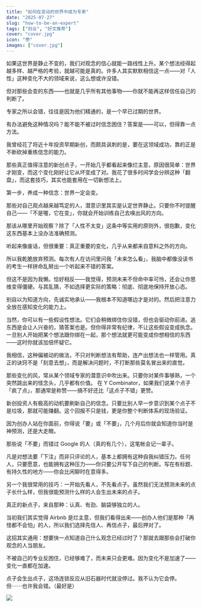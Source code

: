```yaml
---
title: "如何在变动的世界中成为专家"
date: "2025-07-27"
slug: "how-to-be-an-expert"
tags: ["创业", "好文推荐"]
cover: "cover.jpg"
icon: "😎"
images: ["cover.jpg"]
---
```

如果这世界是静止不变的，我们对观念的信心就能一路线性上升。某个想法经得起越多样、越严格的考验，就越可能是真的。许多人其实默默相信这一点——对「人性」这种变化不大的领域来说，这么想或许没错。



但对那些会变的东西——也就是几乎所有其他事物——你就不能再这样信任自己的判断了。



专家之所以会错，往往是因为他们精通的，是一个早已过期的世界。



有办法避免这种情况吗？能不能不被过时信念困住？答案是——可以，但得靠一点方法。



我曾经花了将近十年投资早期新创，而颇具讽刺的是，要在这领域成功，靠的正是不断砍掉重练信念的能力。



那些真正值得注意的新创点子，一开始几乎都看起来像烂主意，原因很简单：世界才刚变，而这个变化刚好让它从坏变成了对。我花了很多时间学会分辨这种「翻盘」，而这套技巧，其实也能套用在一切新想法上。



第一步，养成一种信念：世界一定会变。



那些对自己观点越来越笃定的人，潜意识里其实是认定世界静止。只要你不时提醒自己——「不是喔，它在变」，你就会开始训练自己去嗅出风的方向。



那该从哪里开始观察？除了「人性不太变」这条中等实用的原则外，很抱歉，变化这东西基本上没办法准确预测。



听起来像废话，但很重要：真正重要的变化，几乎从来都来自意料之外的方向。



所以我乾脆放弃预测。每次有人在访问里问我「未来怎么看」，我脑中都像没读书的考生一样拼命乱掰出一个听起来不错的答案。



但这不是因为我懒。恰好相反——我觉得，预测未来不但命中率可怜，还会让你思维变得僵硬。与其乱猜，不如选择更实际的策略：彻底、彻底地保持开放心态。



别自以为知道方向，先诚实地承认——我根本不知道哪边才是对的。然后把注意力全放在感知变化的能力上。



当然，你可以有一些假设性想法。它们会稍微绑住你没错，但也会驱动你前进。追东西是会让人兴奋的，猜答案也是。但你得非常有纪律，不让这些假设变成执念。
一旦别人开始把某个想法跟你绑在一起，那个想法就更可能变成你想相信的东西——这时你就该加倍怀疑它。



我相信，这种偏被动的做法，不只对判断想法有帮助，连产出想法也一样管用。真正的诀窍不是「刻意去想」，而是解决问题时，不打断那些莫名冒出来的直觉。



那些变化的风，常从某个领域专家的潜意识中吹出来。只要你对某件事够熟，一个突然跳出来的怪念头，几乎都有价值。
在 Y Combinator，如果我们说某个点子「疯了点」，那通常是称赞——搞不好还比「这点子不错」更赞。



新创投资人有极高的动机要刷新自己的信念。只要比别人早一步意识到某个点子不是垃圾，那就可能赚翻。这个回报不只是钱，更是你整个判断体系的现场验证。



因为创办人站在你面前，你得说「要」或「不要」，几个月后你就会知道你当时是神预测，还是大走眼。



那些说「不要」而错过 Google 的人（真的有几个），这笔帐会记一辈子。



凡是对想法要「下注」而非只评论的人，基本上都拥有这种自我纠错压力。任何人，只要愿意，也能拥有这种压力——你只要公开写下自己的判断。写在有标题、有持久性的地方——你会比闲聊时在意得多。



另一个我很常用的技巧：一开始先看人，不先看点子。虽然我们无法预测未来的点子长什么样，但我很能预测什么样的人会生出未来的点子。



真正的新点子，来自那种：认真、有劲、脑袋够独立的人。



当初我们其实觉得 Airbnb 是烂主意，但我们看得出来——创办人他们是那种「再怪都不会怕」的人，所以我们选择先信人、再信点子，最后押对了。



这招其实通用：想要快一点知道自己什么观念已经过时了？那就去跟那些会打破你观念的人当朋友。



不被自己的专业反困住，已经够难了，而未来只会更难。因为变化不是加速了——变化一直都在加速。



点子会生出点子，这场连锁反应从旧石器时代就没停过。我不认为它会停。
但⋯⋯也许我会错。（最好是）




![](https://prod-files-secure.s3.us-west-2.amazonaws.com/112d0858-5090-4d34-a606-b75eb8d65fd2/46476355-9cf3-4e99-9b7a-3531bc426380/1000202064.png?X-Amz-Algorithm=AWS4-HMAC-SHA256&X-Amz-Content-Sha256=UNSIGNED-PAYLOAD&X-Amz-Credential=ASIAZI2LB466RYNAVJJJ%2F20250802%2Fus-west-2%2Fs3%2Faws4_request&X-Amz-Date=20250802T225048Z&X-Amz-Expires=3600&X-Amz-Security-Token=IQoJb3JpZ2luX2VjEOX%2F%2F%2F%2F%2F%2F%2F%2F%2F%2FwEaCXVzLXdlc3QtMiJFMEMCH17ZexbgJntsxYzMVGjmtzf8BySh3yCjeEStFGy8AkMCIG296TwMUm8JFL8hxRkXMXoHUgA84m6Z74dljsvb4ow6Kv8DCB0QABoMNjM3NDIzMTgzODA1IgzSm%2FROBNrBenJ6qnAq3AM6DLzU0odsuczf1paI6fFfRUFIg4GZK81Oewk4HuTye0d1aBjip%2BYZZskcvVIr%2BKuw9Kfy97p%2BNxZaPL9kATb8Z%2Fsi4LqBWxALjQoV5WPuHMeUlow4e2oepHQ%2Bko1DvgSpYNyMWFv%2BxrTCUQJqiRxDI3k43wf%2Fup9k3hD3obX5BbTBVGwMxy7zqZgT3fA4ZOs9YCN8T1QgfZRzwowML1cYGacqAei7I22sW9mlhjUKdYJGOxNlISddFumRjE7zGaKcKe32YGitEGEPomsMYvwZ4t67NGJ6EbxtU2SryRFVM6dYvHamdyjWF32f4%2B2y4qGkPqaYgzbe4bfzOn6WamVUQyXe8%2B%2BKbfxCK7K5QiT6%2F9ZYsq981dWihbUsie%2Ft%2Fy6PPFrVWYE5aQushQKLIfQV4zWd6%2BRTbQaYomoPZ2HFYQ0YZe6bAuaAaGD8FktMFIpMQC3HksbmiqDqVb5B9qhbSW1jUb2HH%2BLqfNf4auL%2B8UTssj8XZlPPZlPSFpEgOwj75zf%2FOzEAM95RWuWzOv%2FETEyHl9B6s7m77mZvNfhLOQFCBrqSoTTRcojWvSroaF%2BpEbaWkzf%2Bjb8hFVbu65e8r8ogYzhyA2%2FUOJhj0UuYQKlFkYneeWdFTkyVETD05bnEBjqnASFji0rrnmn5zNOS42bcM%2BZfNfBZrU2gKxy26b2FKWi9LZrGg1iA4OC4gmT5sfPFjsKER6MsIBGrdDaZJpJnoorbDXdAXrIdkhks%2FKY2tYVwV6Bix5gZFYTrl%2FXP3wOYCXg9MGlmGEqY5AZjXQjBSsWkyeftBI%2FlTgNm5W77WsWjqnnKkc9Ufs1EvXSaS1tiuTqoOAO2Vekd4s1oqQPpC0CVLkavpyNE&X-Amz-Signature=6584963888cdee2d9b094ae25923284cc497e517b288065c8b4c00ca46e1fd26&X-Amz-SignedHeaders=host&x-amz-checksum-mode=ENABLED&x-id=GetObject)

